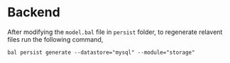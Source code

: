 # Backend

After modifying the `model.bal` file in `persist` folder, to regenerate relavent files run the following command,

``` pwsh
bal persist generate --datastore="mysql" --module="storage"
```
